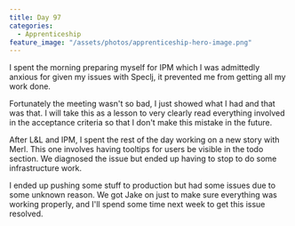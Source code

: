 ```yaml
---
title: Day 97
categories:
  - Apprenticeship
feature_image: "/assets/photos/apprenticeship-hero-image.png"
---
```


I spent the morning preparing myself for IPM which I was admittedly anxious for given my issues with Speclj, it
prevented me from getting all my work done.

Fortunately the meeting wasn't so bad, I just showed what I had and that was that. I will take this as a lesson
to very clearly read everything involved in the acceptance criteria so that I don't make this mistake in the
future.

After L&L and IPM, I spent the rest of the day working on a new story with Merl. This one involves
having tooltips for users be visible in the todo section. We diagnosed the issue but ended up having to stop
to do some infrastructure work.

I ended up pushing some stuff to production but had some issues due to some unknown reason. We got Jake on
just to make sure everything was working properly, and I'll spend some time next week to get this issue resolved.